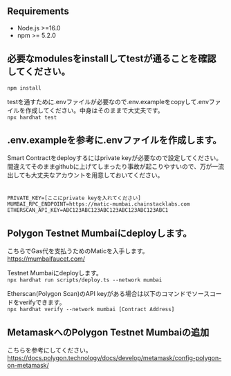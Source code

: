 
## Requirements
- Node.js >=16.0
- npm >= 5.2.0

## 必要なmodulesをinstallしてtestが通ることを確認してください。　　

```npm install```  

testを通すために.envファイルが必要なので.env.exampleをcopyして.envファイルを作成してください。中身はそのままで大丈夫です。  
```npx hardhat test```


## .env.exampleを参考に.envファイルを作成します。  
Smart Contractをdeployするにはprivate keyが必要なので設定してください。  
間違えてそのままgithubに上げてしまったり事故が起こりやすいので、万が一流出しても大丈夫なアカウントを用意しておいてください。  
　　
```
PRIVATE_KEY=[ここにprivate keyを入れてください]
MUMBAI_RPC_ENDPOINT=https://matic-mumbai.chainstacklabs.com
ETHERSCAN_API_KEY=ABC123ABC123ABC123ABC123ABC123ABC1
```

## Polygon Testnet Mumbaiにdeployします。
こちらでGas代を支払うためのMaticを入手します。  
https://mumbaifaucet.com/


Testnet Mumbaiにdeployします。  
```npx hardhat run scripts/deploy.ts --network mumbai```

Etherscan(Polygon Scan)のAPI keyがある場合は以下のコマンドでソースコードをverifyできます。  
```npx hardhat verify --network mumbai [Contract Address]```


## MetamaskへのPolygon Testnet Mumbaiの追加
こちらを参考にしてください。  
https://docs.polygon.technology/docs/develop/metamask/config-polygon-on-metamask/
